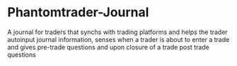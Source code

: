 # Phantomtrader-Journal
A journal for traders that synchs with trading platforms and helps  the trader autoinput journal information, senses  when a trader is about to enter a trade and gives pre-trade questions and upon closure of a trade post trade questions
